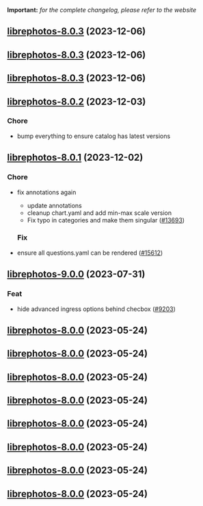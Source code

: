 **Important:**
*for the complete changelog, please refer to the website*





## [librephotos-8.0.3](https://github.com/truecharts/charts/compare/librephotos-8.0.2...librephotos-8.0.3) (2023-12-06)




## [librephotos-8.0.3](https://github.com/truecharts/charts/compare/librephotos-8.0.2...librephotos-8.0.3) (2023-12-06)




## [librephotos-8.0.3](https://github.com/truecharts/charts/compare/librephotos-8.0.2...librephotos-8.0.3) (2023-12-06)




## [librephotos-8.0.2](https://github.com/truecharts/charts/compare/librephotos-8.0.1...librephotos-8.0.2) (2023-12-03)

### Chore

- bump everything to ensure catalog has latest versions
  
  


## [librephotos-8.0.1](https://github.com/truecharts/charts/compare/librephotos-9.0.0...librephotos-8.0.1) (2023-12-02)

### Chore

- fix annotations again
  - update annotations
  - cleanup chart.yaml and add min-max scale version
  - Fix typo in categories and make them singular ([#13693](https://github.com/truecharts/charts/issues/13693))
  
  ### Fix

- ensure all questions.yaml can be rendered ([#15612](https://github.com/truecharts/charts/issues/15612))
  
  






## [librephotos-9.0.0](https://github.com/truecharts/charts/compare/librephotos-8.0.0...librephotos-9.0.0) (2023-07-31)

### Feat

- hide advanced ingress options behind checbox ([#9203](https://github.com/truecharts/charts/issues/9203))
  
  


## [librephotos-8.0.0](https://github.com/truecharts/charts/compare/librephotos-7.0.23...librephotos-8.0.0) (2023-05-24)




## [librephotos-8.0.0](https://github.com/truecharts/charts/compare/librephotos-7.0.23...librephotos-8.0.0) (2023-05-24)




## [librephotos-8.0.0](https://github.com/truecharts/charts/compare/librephotos-7.0.23...librephotos-8.0.0) (2023-05-24)




## [librephotos-8.0.0](https://github.com/truecharts/charts/compare/librephotos-7.0.23...librephotos-8.0.0) (2023-05-24)




## [librephotos-8.0.0](https://github.com/truecharts/charts/compare/librephotos-7.0.23...librephotos-8.0.0) (2023-05-24)




## [librephotos-8.0.0](https://github.com/truecharts/charts/compare/librephotos-7.0.23...librephotos-8.0.0) (2023-05-24)




## [librephotos-8.0.0](https://github.com/truecharts/charts/compare/librephotos-7.0.23...librephotos-8.0.0) (2023-05-24)




## [librephotos-8.0.0](https://github.com/truecharts/charts/compare/librephotos-7.0.23...librephotos-8.0.0) (2023-05-24)



